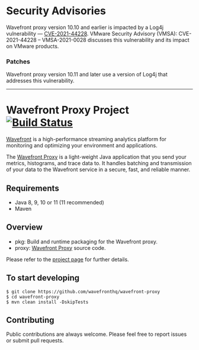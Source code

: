 # Security Advisories

Wavefront proxy version 10.10 and earlier is impacted by a Log4j vulnerability — [CVE-2021-44228](https://github.com/advisories/GHSA-jfh8-c2jp-5v3q). VMware Security Advisory (VMSA): CVE-2021-44228 – VMSA-2021-0028 discusses this vulnerability and its impact on VMware products.
 
### Patches
 
Wavefront proxy version 10.11 and later use a version of Log4j that addresses this vulnerability.

-----

# Wavefront Proxy Project [![Build Status](https://travis-ci.org/wavefrontHQ/wavefront-proxy.svg?branch=master)](https://travis-ci.org/wavefrontHQ/wavefront-proxy)

[Wavefront](https://docs.wavefront.com/) is a high-performance streaming analytics platform for monitoring and optimizing your environment and applications.

The [Wavefront Proxy](https://docs.wavefront.com/proxies.html) is a light-weight Java application that you send your metrics, histograms, and trace data to. It handles batching and transmission of your data to the Wavefront service in a secure, fast, and reliable manner.

## Requirements
  * Java 8, 9, 10 or 11 (11 recommended)
  * Maven

## Overview
  * pkg: Build and runtime packaging for the Wavefront proxy.
  * proxy: [Wavefront Proxy](https://docs.wavefront.com/proxies.html) source code.

  Please refer to the [project page](https://github.com/wavefrontHQ/wavefront-proxy/tree/master/proxy) for further details.

## To start developing

```
$ git clone https://github.com/wavefronthq/wavefront-proxy
$ cd wavefront-proxy
$ mvn clean install -DskipTests
```

## Contributing
Public contributions are always welcome. Please feel free to report issues or submit pull requests.
